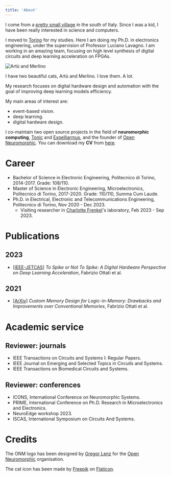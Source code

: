 ```yaml
---
title: 'About'
---
```


I come from a [pretty small village](https://www.e-borghi.com/en/village/Salerno/377/cuccaro-vetere) in the south of Italy. Since I was a kid, I have been really interested in science and computers.

I moved to [Torino](https://en.wikipedia.org/wiki/Turin) for my studies. Here I am doing my Ph.D. in electronics engineering, under the supervision of Professor Luciano Lavagno. I am working in an amazing team, focusing on high level synthesis of digital circuits and deep learning acceleration on FPGAs. 

![Artù and Merlino](/images/about/gattacci.png)

I have two beautiful cats, Artù and Merlino. I love them. A lot. 

My research focuses on digital hardware design and automation with the goal of improving deep learning models efficiency.

My main areas of interest are:
* event-based vision. 
* deep learning.
* digital hardware design.

I co-maintain two open source projects in the field of **neuromorphic computing**, [Tonic](https://tonic.readthedocs.io) and [Expelliarmus](https://github.com/expelliarmus.readthedocs.io), and the founder of [Open Neuromorphic](https://open-neuromorphic.org). You can download my **CV** from [here](/docs/cv.pdf).

# Career 

* Bachelor of Science in Electronic Engineering, Politecnico di Torino, 2014-2017. Grade: 108/110.
* Master of Science in Electronic Engineering, Microelectronics, Politecnico di Torino, 2017-2020. Grade: 110/110, Summa Cum Laude. 
* Ph.D. in Electrical, Electronic and Telecommunications Engineering, Politecnico di Torino, Nov 2020 - Dec 2023.
  * Visiting researcher in [Charlotte Frenkel](https://chfrenkel.github.io/)'s laboratory, Feb 2023 - Sep 2023.

# Publications

## 2023

* [[IEEE-JETCAS](https://arxiv.org/abs/2306.15749)] *To Spike or Not To Spike: A Digital Hardware Perspective on Deep Learning Acceleration*, Fabrizio Ottati et al.

## 2021 

* [[ArXiv](https://arxiv.org/abs/2304.04995)] *Custom Memory Design for Logic-in-Memory: Drawbacks and Improvements over Conventional Memories*, Fabrizio Ottati et al.

# Academic service 

## Reviewer: journals 

- IEEE Transactions on Circuits and Systems I: Regular Papers.
- IEEE Journal on Emerging and Selected Topics in Circuits and Systems.
- IEEE Transactions on Biomedical Circuits and Systems.

## Reviewer: conferences

- ICONS, International Conference on Neuromorphic Systems.
- PRIME, International Conference on Ph.D. Research in Microelectronics and Electronics.
- NeuroEdge workshop 2023.
- ISCAS, International Symposium on Circuits And Systems.

# Credits

The ONM logo has been designed by [Gregor Lenz](https://lenzgregor.com) for the [Open Neuromorphic](https://open-neuromorphic.org) organisation.

The cat icon has been made by [Freepik](https://www.flaticon.com/authors/freepik) on [Flaticon](https://www.flaticon.com/).
